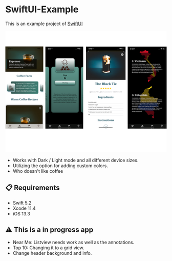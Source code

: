 # SwiftUI-Example
This is an example project of [SwiftUI](https://developer.apple.com/xcode/swiftui)

<img src="./Base Assests/App.png">

- Works with Dark / Light mode and all different device sizes.
- Utilizing the option for adding custom colors.
- Who doesn't like coffee


## :clipboard: Requirements
- Swift 5.2
- Xcode 11.4
- iOS 13.3

##  :warning: This is a in progress app

- Near Me: Listview needs work as well as the annotations.
- Top 10: Changing it to a grid view.
- Change header background and info.
